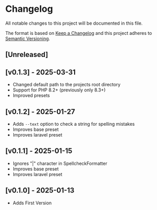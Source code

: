 # Changelog
All notable changes to this project will be documented in this file.

The format is based on [Keep a Changelog](http://keepachangelog.com/)
and this project adheres to [Semantic Versioning](http://semver.org/).

## [Unreleased]

## [v0.1.3] - 2025-03-31
- Changed default path to the projects root directory
- Support for PHP 8.2+ (previously only 8.3+)
- Improved presets

## [v0.1.2] - 2025-01-27
- Adds `--text` option to check a string for spelling mistakes
- Improves base preset
- Improves laravel preset

## [v0.1.1] - 2025-01-15
- Ignores "|" character in SpellcheckFormatter
- Improves base preset
- Improves laravel preset

## [v0.1.0] - 2025-01-13
- Adds First Version
